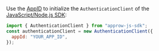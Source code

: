 Use the [AppID](/en/guides/faqs/get-app-id-and-secret.md) to initialize the `AuthenticationClient` of the [JavaScript/Node.js SDK](/en/reference/sdk-for-node/):

```javascript
import { AuthenticationClient } from "approw-js-sdk";
const authenticationClient = new AuthenticationClient({
  appId: "YOUR_APP_ID",
});
```